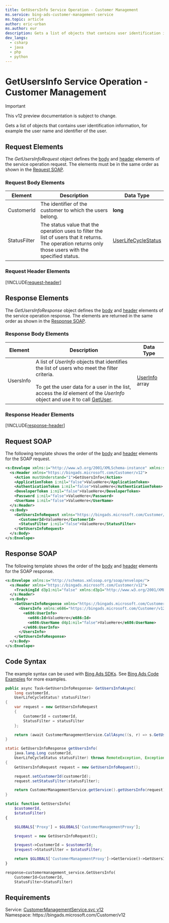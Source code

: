 ```yaml
---
title: GetUsersInfo Service Operation - Customer Management
ms.service: bing-ads-customer-management-service
ms.topic: article
author: eric-urban
ms.author: eur
description: Gets a list of objects that contains user identification information, for example the user name and identifier of the user.
dev_langs: 
  - csharp
  - java
  - php
  - python
---
```

# GetUsersInfo Service Operation - Customer Management

> [!IMPORTANT]
> This v12 preview documentation is subject to change.

Gets a list of objects that contains user identification information, for example the user name and identifier of the user.

## <a name="request"></a>Request Elements
The *GetUsersInfoRequest* object defines the [body](#request-body) and [header](#request-header) elements of the service operation request. The elements must be in the same order as shown in the [Request SOAP](#request-soap). 

### <a name="request-body"></a>Request Body Elements

|Element|Description|Data Type|
|-----------|---------------|-------------|
|<a name="customerid"></a>CustomerId|The identifier of the customer to which the users belong.|**long**|
|<a name="statusfilter"></a>StatusFilter|The status value that the operation uses to filter the list of users that it returns. The operation returns only those users with the specified status.|[UserLifeCycleStatus](userlifecyclestatus)|

### <a name="request-header"></a>Request Header Elements
[!INCLUDE[request-header](./includes/request-header)]

## <a name="response"></a>Response Elements
The *GetUsersInfoResponse* object defines the [body](#response-body) and [header](#response-header) elements of the service operation response. The elements are returned in the same order as shown in the [Response SOAP](#response-soap).

### <a name="response-body"></a>Response Body Elements

|Element|Description|Data Type|
|-----------|---------------|-------------|
|<a name="usersinfo"></a>UsersInfo|A list of *UserInfo* objects that identifies the list of users who meet the filter criteria.<br /><br />To get the user data for a user in the list, access the *Id* element of the *UserInfo* object and use it to call [GetUser](/bingads/customer-management-service/getuser).|[UserInfo](userinfo) array|

### <a name="response-header"></a>Response Header Elements
[!INCLUDE[response-header](./includes/response-header)]

## <a name="request-soap"></a>Request SOAP
The following template shows the order of the [body](#request-body) and [header](#request-header) elements for the SOAP request.

```xml
<s:Envelope xmlns:i="http://www.w3.org/2001/XMLSchema-instance" xmlns:s="http://schemas.xmlsoap.org/soap/envelope/">
  <s:Header xmlns="https://bingads.microsoft.com/Customer/v12">
    <Action mustUnderstand="1">GetUsersInfo</Action>
    <ApplicationToken i:nil="false">ValueHere</ApplicationToken>
    <AuthenticationToken i:nil="false">ValueHere</AuthenticationToken>
    <DeveloperToken i:nil="false">ValueHere</DeveloperToken>
    <Password i:nil="false">ValueHere</Password>
    <UserName i:nil="false">ValueHere</UserName>
  </s:Header>
  <s:Body>
    <GetUsersInfoRequest xmlns="https://bingads.microsoft.com/Customer/v12">
      <CustomerId>ValueHere</CustomerId>
      <StatusFilter i:nil="false">ValueHere</StatusFilter>
    </GetUsersInfoRequest>
  </s:Body>
</s:Envelope>
```

## <a name="response-soap"></a>Response SOAP
The following template shows the order of the [body](#response-body) and [header](#response-header) elements for the SOAP response.

```xml
<s:Envelope xmlns:s="http://schemas.xmlsoap.org/soap/envelope/">
  <s:Header xmlns="https://bingads.microsoft.com/Customer/v12">
    <TrackingId d3p1:nil="false" xmlns:d3p1="http://www.w3.org/2001/XMLSchema-instance">ValueHere</TrackingId>
  </s:Header>
  <s:Body>
    <GetUsersInfoResponse xmlns="https://bingads.microsoft.com/Customer/v12">
      <UsersInfo xmlns:e686="https://bingads.microsoft.com/Customer/v12/Entities" d4p1:nil="false" xmlns:d4p1="http://www.w3.org/2001/XMLSchema-instance">
        <e686:UserInfo>
          <e686:Id>ValueHere</e686:Id>
          <e686:UserName d4p1:nil="false">ValueHere</e686:UserName>
        </e686:UserInfo>
      </UsersInfo>
    </GetUsersInfoResponse>
  </s:Body>
</s:Envelope>
```

## <a name="example"></a>Code Syntax
The example syntax can be used with [Bing Ads SDKs](/bingads/guides/client-libraries). See [Bing Ads Code Examples](/bingads/guides/code-examples) for more examples.
```csharp
public async Task<GetUsersInfoResponse> GetUsersInfoAsync(
	long customerId,
	UserLifeCycleStatus? statusFilter)
{
	var request = new GetUsersInfoRequest
	{
		CustomerId = customerId,
		StatusFilter = statusFilter
	};

	return (await CustomerManagementService.CallAsync((s, r) => s.GetUsersInfoAsync(r), request));
}
```
```java
static GetUsersInfoResponse getUsersInfo(
	java.lang.Long customerId,
	UserLifeCycleStatus statusFilter) throws RemoteException, Exception
{
	GetUsersInfoRequest request = new GetUsersInfoRequest();

	request.setCustomerId(customerId);
	request.setStatusFilter(statusFilter);

	return CustomerManagementService.getService().getUsersInfo(request);
}
```
```php
static function GetUsersInfo(
	$customerId,
	$statusFilter)
{

	$GLOBALS['Proxy'] = $GLOBALS['CustomerManagementProxy'];

	$request = new GetUsersInfoRequest();

	$request->CustomerId = $customerId;
	$request->StatusFilter = $statusFilter;

	return $GLOBALS['CustomerManagementProxy']->GetService()->GetUsersInfo($request);
}
```
```python
response=customermanagement_service.GetUsersInfo(
	CustomerId=CustomerId,
	StatusFilter=StatusFilter)
```

## Requirements
Service: [CustomerManagementService.svc v12](https://clientcenter.api.bingads.microsoft.com/Api/CustomerManagement/v12/CustomerManagementService.svc)  
Namespace: https\://bingads.microsoft.com/Customer/v12  

